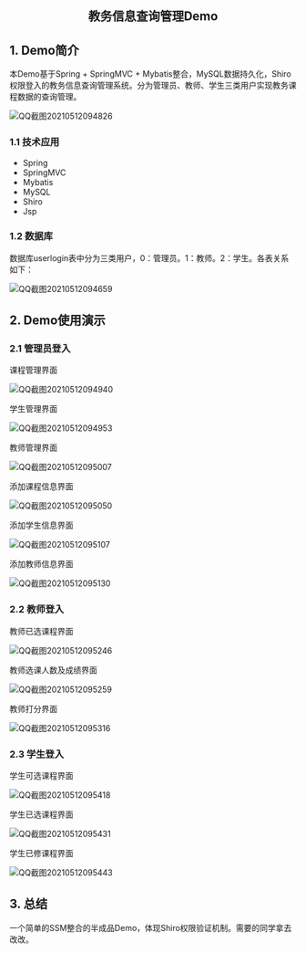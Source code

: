 <center><h2>教务信息查询管理Demo</h2></center>

## 1. Demo简介

本Demo基于Spring + SpringMVC + Mybatis整合，MySQL数据持久化，Shiro权限登入的教务信息查询管理系统。分为管理员、教师、学生三类用户实现教务课程数据的查询管理。

![QQ截图20210512094826](https://tuyong.oss-cn-hangzhou.aliyuncs.com/img/20210512102518.png)

### 1.1 技术应用

* Spring
* SpringMVC
* Mybatis
* MySQL
* Shiro
* Jsp

### 1.2 数据库

数据库userlogin表中分为三类用户，0：管理员。1：教师。2：学生。各表关系如下：

![QQ截图20210512094659](https://tuyong.oss-cn-hangzhou.aliyuncs.com/img/20210512102455.png)

## 2. Demo使用演示

### 2.1 管理员登入

课程管理界面

![QQ截图20210512094940](https://tuyong.oss-cn-hangzhou.aliyuncs.com/img/20210512102703.png)

学生管理界面

![QQ截图20210512094953](https://tuyong.oss-cn-hangzhou.aliyuncs.com/img/20210512102720.png)

教师管理界面

![QQ截图20210512095007](https://tuyong.oss-cn-hangzhou.aliyuncs.com/img/20210512102745.png)

添加课程信息界面

![QQ截图20210512095050](https://tuyong.oss-cn-hangzhou.aliyuncs.com/img/20210512102844.png)

添加学生信息界面

![QQ截图20210512095107](https://tuyong.oss-cn-hangzhou.aliyuncs.com/img/20210512102927.png)

添加教师信息界面

![QQ截图20210512095130](https://tuyong.oss-cn-hangzhou.aliyuncs.com/img/20210512102959.png)

### 2.2 教师登入

教师已选课程界面

![QQ截图20210512095246](https://tuyong.oss-cn-hangzhou.aliyuncs.com/img/20210512103113.png)

教师选课人数及成绩界面

![QQ截图20210512095259](https://tuyong.oss-cn-hangzhou.aliyuncs.com/img/20210512103240.png)

教师打分界面

![QQ截图20210512095316](https://tuyong.oss-cn-hangzhou.aliyuncs.com/img/20210512103300.png)

### 2.3 学生登入

学生可选课程界面

![QQ截图20210512095418](https://tuyong.oss-cn-hangzhou.aliyuncs.com/img/20210512103411.png)

学生已选课程界面

![QQ截图20210512095431](https://tuyong.oss-cn-hangzhou.aliyuncs.com/img/20210512103441.png)

学生已修课程界面

![QQ截图20210512095443](https://tuyong.oss-cn-hangzhou.aliyuncs.com/img/20210512103507.png)

## 3. 总结

一个简单的SSM整合的半成品Demo，体现Shiro权限验证机制。需要的同学拿去改改。